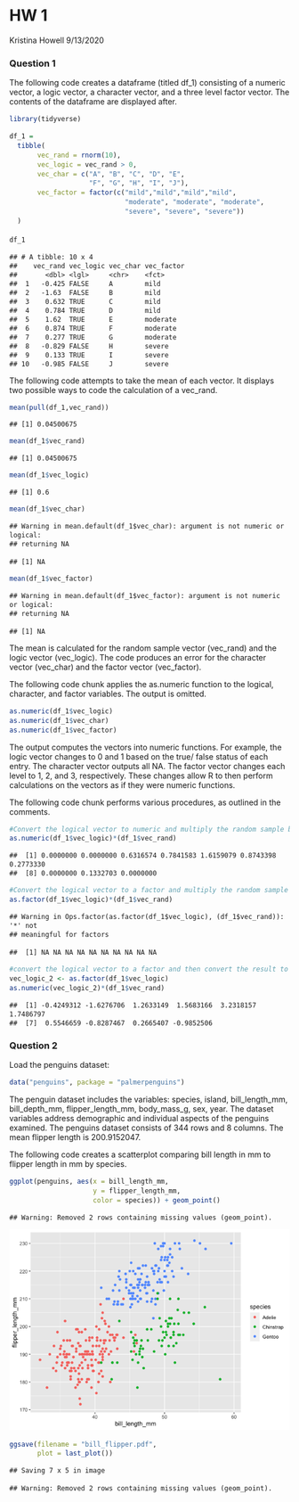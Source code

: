 HW 1
================
Kristina Howell
9/13/2020

### Question 1

The following code creates a dataframe (titled df\_1) consisting of a
numeric vector, a logic vector, a character vector, and a three level
factor vector. The contents of the dataframe are displayed after.

``` r
library(tidyverse)
```

``` r
df_1 = 
  tibble(
       vec_rand = rnorm(10),
       vec_logic = vec_rand > 0,
       vec_char = c("A", "B", "C", "D", "E", 
                    "F", "G", "H", "I", "J"),
       vec_factor = factor(c("mild","mild","mild","mild",
                             "moderate", "moderate", "moderate",
                             "severe", "severe", "severe"))
  )

df_1
```

    ## # A tibble: 10 x 4
    ##    vec_rand vec_logic vec_char vec_factor
    ##       <dbl> <lgl>     <chr>    <fct>     
    ##  1   -0.425 FALSE     A        mild      
    ##  2   -1.63  FALSE     B        mild      
    ##  3    0.632 TRUE      C        mild      
    ##  4    0.784 TRUE      D        mild      
    ##  5    1.62  TRUE      E        moderate  
    ##  6    0.874 TRUE      F        moderate  
    ##  7    0.277 TRUE      G        moderate  
    ##  8   -0.829 FALSE     H        severe    
    ##  9    0.133 TRUE      I        severe    
    ## 10   -0.985 FALSE     J        severe

The following code attempts to take the mean of each vector. It displays
two possible ways to code the calculation of a vec\_rand.

``` r
mean(pull(df_1,vec_rand)) 
```

    ## [1] 0.04500675

``` r
mean(df_1$vec_rand)
```

    ## [1] 0.04500675

``` r
mean(df_1$vec_logic)
```

    ## [1] 0.6

``` r
mean(df_1$vec_char)
```

    ## Warning in mean.default(df_1$vec_char): argument is not numeric or logical:
    ## returning NA

    ## [1] NA

``` r
mean(df_1$vec_factor)
```

    ## Warning in mean.default(df_1$vec_factor): argument is not numeric or logical:
    ## returning NA

    ## [1] NA

The mean is calculated for the random sample vector (vec\_rand) and the
logic vector (vec\_logic). The code produces an error for the character
vector (vec\_char) and the factor vector (vec\_factor).

The following code chunk applies the as.numeric function to the logical,
character, and factor variables. The output is omitted.

``` r
as.numeric(df_1$vec_logic)
as.numeric(df_1$vec_char)
as.numeric(df_1$vec_factor)
```

The output computes the vectors into numeric functions. For example, the
logic vector changes to 0 and 1 based on the true/ false status of each
entry. The character vector outputs all NA. The factor vector changes
each level to 1, 2, and 3, respectively. These changes allow R to then
perform calculations on the vectors as if they were numeric functions.

The following code chunk performs various procedures, as outlined in the
comments.

``` r
#Convert the logical vector to numeric and multiply the random sample by the result.
as.numeric(df_1$vec_logic)*(df_1$vec_rand)
```

    ##  [1] 0.0000000 0.0000000 0.6316574 0.7841583 1.6159079 0.8743398 0.2773330
    ##  [8] 0.0000000 0.1332703 0.0000000

``` r
#Convert the logical vector to a factor and multiply the random sample by the result.
as.factor(df_1$vec_logic)*(df_1$vec_rand)
```

    ## Warning in Ops.factor(as.factor(df_1$vec_logic), (df_1$vec_rand)): '*' not
    ## meaningful for factors

    ##  [1] NA NA NA NA NA NA NA NA NA NA

``` r
#convert the logical vector to a factor and then convert the result to numeric, and multiply the random sample by the result
vec_logic_2 <- as.factor(df_1$vec_logic)
as.numeric(vec_logic_2)*(df_1$vec_rand)
```

    ##  [1] -0.4249312 -1.6276706  1.2633149  1.5683166  3.2318157  1.7486797
    ##  [7]  0.5546659 -0.8287467  0.2665407 -0.9852506

### Question 2

Load the penguins dataset:

``` r
data("penguins", package = "palmerpenguins")
```

The penguin dataset includes the variables: species, island,
bill\_length\_mm, bill\_depth\_mm, flipper\_length\_mm, body\_mass\_g,
sex, year. The dataset variables address demographic and individual
aspects of the penguins examined. The penguins dataset consists of 344
rows and 8 columns. The mean flipper length is 200.9152047.

The following code creates a scatterplot comparing bill length in mm to
flipper length in mm by species.

``` r
ggplot(penguins, aes(x = bill_length_mm, 
                     y = flipper_length_mm, 
                     color = species)) + geom_point()
```

    ## Warning: Removed 2 rows containing missing values (geom_point).

![](p8105_hw1_kdh2140_files/figure-gfm/create_scatterplot-1.png)<!-- -->

``` r
ggsave(filename = "bill_flipper.pdf",
       plot = last_plot())
```

    ## Saving 7 x 5 in image

    ## Warning: Removed 2 rows containing missing values (geom_point).
